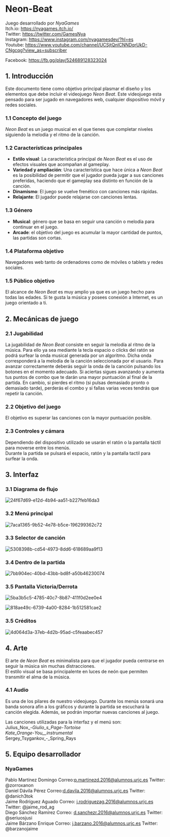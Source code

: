 # Neon-Beat
Juego desarrollado por *NyaGames*  
Itch.io: https://nyagames.itch.io/  
Twitter: https://twitter.com/GamesNya  
Instagram: https://www.instagram.com/nyagamesdev/?hl=es  
Youtube: https://www.youtube.com/channel/UCSjtQnlCNNDqrUkD-CNgcqg?view_as=subscriber

Facebook: https://fb.gg/play/524689128323024
  
## 1. Introducción
Este documento tiene como objetivo principal plasmar el diseño y los elementos que debe incluir el videojuego *Neon Beat*. Este videojuego esta pensado para ser jugado en navegadores web, cualquier dispositivo móvil y redes sociales.

### 1.1 Concepto del juego
*Neon Beat* es un juego musical en el que tienes que completar niveles siguiendo la melodía y el ritmo de la canción.

### 1.2 Características principales
- **Estilo visual**: La característica principal de *Neon Beat* es el uso de efectos visuales que acompañan al gameplay.
- **Variedad y ampliación**: Una característica que hace única a *Neon Beat* es la posibilidad de permitir que el jugador pueda jugar a sus canciones preferidas, haciendo que el gameplay sea distinto en función de la canción.
- **Dinamismo**: El juego se vuelve frenético con canciones más rápidas.
- **Relajante**: El jugador puede relajarse con canciones lentas.

### 1.3	Género
- **Musical**: género que se basa en seguir una canción o melodía para continuar en el juego.
- **Arcade**: el objetivo del juego es acumular la mayor cantidad de puntos, las partidas son cortas.

### 1.4 Plataforma objetivo
Navegadores web tanto de ordenadores como de móviles o tablets y redes sociales.

### 1.5 Público objetivo
El alcance de *Neon Beat* es muy amplio ya que es un juego hecho para todas las edades. Si te gusta la música y posees conexión a Internet, es un juego orientado a ti.

## 2. Mecánicas de juego 

### 2.1 Jugabilidad
La jugabilidad de *Neon Beat* consiste en seguir la melodía al ritmo de la música. Para ello ya sea mediante la tecla espacio o clicks del ratón se podrá surfear la onda musical generada por un algoritmo. Dicha onda corresponderá a la melodía de la canción seleccionada por el usuario.
Para avanzar correctamente deberás seguir la onda de la canción pulsando los botones en el momento adecuado. Si aciertas sigues avanzando y aumenta tus puntos de combo que te darán una mayor puntuación al final de la partida. En cambio, si pierdes el ritmo (si pulsas demasiado pronto o demasiado tarde), perderás el combo y si fallas varias veces tendrás que repetir la canción.

### 2.2 Objetivo del juego
El objetivo es superar las canciones con la mayor puntuación posible.

### 2.3 Controles y cámara 
Dependiendo del dispositivo utilizado se usarán el ratón o la pantalla táctil para moverse entre los menús.     
Durante la partida se pulsará el espacio, ratón y la pantalla tactil para surfear la onda.

## 3. Interfaz

### 3.1 Diagrama de flujo 
![24f67d69-e12d-4b94-aa51-b227feb16da3](https://user-images.githubusercontent.com/43405226/66843271-d3c63700-ef6c-11e9-95f6-e0547431c10d.jpg)

### 3.2 Menú principal
![7aca1365-9b52-4e78-b5ce-196299362c72](https://user-images.githubusercontent.com/43405226/66329251-81629600-e92e-11e9-9ff3-b706dee49a87.jpg)

### 3.3 Selector de canción
![5308398b-cd54-4973-8dd6-618689aa9f13](https://user-images.githubusercontent.com/43405226/66329601-11084480-e92f-11e9-8527-447839822cc7.jpg)

### 3.4 Dentro de la partida
![7bb904ec-40bd-43bb-bd8f-a50b46230074](https://user-images.githubusercontent.com/43405226/66329848-86741500-e92f-11e9-861b-ceab5ca167a1.jpg)

### 3.5 Pantalla Victoria/Derrota
![5ba3b5c5-4785-40c7-8b87-411f0d2ee0e4](https://user-images.githubusercontent.com/43405226/66330177-292c9380-e930-11e9-862f-b61d66d30213.jpg)

![818ae49c-6739-4a00-8284-1b512581cae2](https://user-images.githubusercontent.com/43405226/66330272-57aa6e80-e930-11e9-944c-1174652d8314.jpg)
### 3.5 Créditos
![4d064d3a-37eb-4d2b-95ad-c5feaabec457](https://user-images.githubusercontent.com/43405226/66331215-4cf0d900-e932-11e9-95a6-66b0d01d7122.jpg)

## 4. Arte
El arte de *Neon Beat* es minimalista para que el jugador pueda centrarse en seguir la música sin muchas distracciones.  
El estilo visual se basa principalente en luces de neón que permiten transmitir el alma de la música.

### 4.1 Audio
Es una de los pilares de nuestro videojuego. Durante los menús sonará una banda sonora afin a los gráficos y durante la partida se escuchará la canción elegida. Además, se podrán importar nuevas canciones al juego.
  
Las canciones utilizadas para la interfaz y el menú son:  
  Julius_Nox_-_Giulio_s_Page_-_Tortoise  
  Kate_Orange_-_You__instrumental_  
  Sergey_Tsygankov_-_Spring_Rays  

## 5. Equipo desarrollador
### NyaGames
Pablo Martínez Domingo Correo:p.martinezd.2016@alumnos.urjc.es  Twitter: @zorroxanon  
Daniel Dávila Pérez Correo:d.davila.2016@alumnos.urjc.es  Twitter: @danich3tok  
Jaime Rodríguez Aguado Correo: j.rodriguezag.2016@alumnos.urjc.es  Twitter: @jaime_rod_ag  
Diego Sánchez Ramírez  Correo: d.sanchezr.2016@alumnos.urjc.es  Twitter: @seriuosjusi  
Jaime Bárzano Enrique  Correo: j.barzano.2016@alumnos.urjc.es  Twitter: @barzanojaime  

